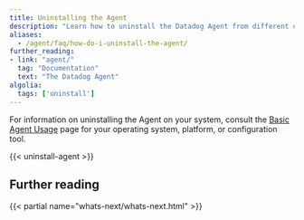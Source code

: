 ```yaml
---
title: Uninstalling the Agent
description: "Learn how to uninstall the Datadog Agent from different operating systems, platforms, and configuration management tools."
aliases:
  - /agent/faq/how-do-i-uninstall-the-agent/
further_reading:
- link: "agent/"
  tag: "Documentation"
  text: "The Datadog Agent"
algolia:
  tags: ['uninstall']
---
```


For information on uninstalling the Agent on your system, consult the [Basic Agent Usage][1] page for your operating system, platform, or configuration tool.

{{< uninstall-agent >}}

## Further reading

{{< partial name="whats-next/whats-next.html" >}}

[1]: /agent/basic_agent_usage